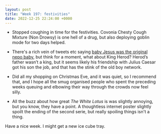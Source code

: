 ```yaml
---
layout: post
title: "Week 197: festivities"
date: 2022-12-25 22:24:00 +0000
---
```


- Stopped coughing in time for the festivities. Covonia Chesty Cough Mixture (Non Drowsy) is one hell of a drug, but also deploying goblin mode for two days helped.

- There's a rich vein of tweets etc saying [baby Jesus was the original nepo baby](https://twitter.com/search?q=jesus%20original%20nepo%20baby), but think for a moment, what about King Herod? Herod’s father wasn’t a king, but it seems likely his friendship with Julius Caesar got his son the job, and that has the stink of the old boy network.

- Did all my shopping on Christmas Eve, and it was quiet, so I recommend that, and I hope all the smug organised people who spent the preceding weeks queuing and elbowing their way through the crowds now feel silly.

- All the buzz about how great <cite>The White Lotus</cite> is was slightly annoying, but you know, they have a point. A thoughtless internet poster slightly spoilt the ending of the second serie, but really spoiling things isn't a thing. 

Have a nice week. I might get a new ice cube tray.
